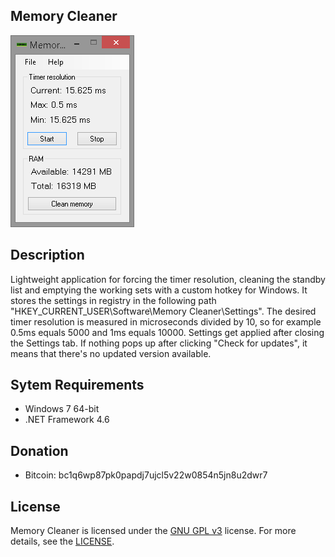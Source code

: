 ## Memory Cleaner
![Memory Cleaner](https://github.com/danskee/MemoryCleaner/blob/main/screenshot.png)

## Description
Lightweight application for forcing the timer resolution, cleaning the standby list and emptying the working sets with a custom hotkey for Windows. It stores the settings in registry in the following path "HKEY_CURRENT_USER\Software\Memory Cleaner\Settings". The desired timer resolution is measured in microseconds divided by 10, so for example 0.5ms equals 5000 and 1ms equals 10000. Settings get applied after closing the Settings tab. If nothing pops up after clicking "Check for updates", it means that there's no updated version available.

## Sytem Requirements
- Windows 7 64-bit
- .NET Framework 4.6

## Donation
- Bitcoin: bc1q6wp87pk0papdj7ujcl5v22w0854n5jn8u2dwr7

## License
Memory Cleaner is licensed under the [GNU GPL v3](https://www.gnu.org/licenses/gpl-3.0.en.html) license. For more details, see the [LICENSE](https://github.com/danskee/MemoryCleaner/blob/main/LICENSE).
